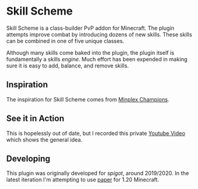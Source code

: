 # Skill Scheme

Skill Scheme is a class-builder PvP addon for Minecraft.  The plugin attempts improve combat by introducing dozens of new skills. These skills can be combined in one of five unique classes.

Although many skills come baked into the plugin, the plugin itself is fundamentally a skills *engine*. Much effort has been expended in making sure it is easy to add, balance, and remove skills.

## Inspiration
The inspiration for Skill Scheme comes from [Minplex Champions](https://www.mineplex.com/games/champions/). 

## See it in Action

This is hopelessly out of date, but I recorded this private [Youtube Video](https://www.youtube.com/watch?v=lHUul4Qp0wg) which shows the general idea.

## Developing 

This plugin was originally developed for *spigot*, around 2019/2020. In the latest iteration I'm attempting to use [paper](https://papermc.io/software/paper) for 1.20 Minecraft.

